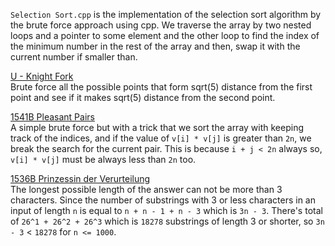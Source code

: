 `Selection Sort.cpp` is the implementation of the selection sort algorithm by the brute force approach using cpp. We traverse the array by two nested loops and a pointer to some element and the other loop to find the index of the minimum number in the rest of the array and then, swap it with the current number if smaller than. <br>

[U - Knight Fork](https://vjudge.net/contest/561486#problem/U "U - Knight Fork") <br>
Brute force all the possible points that form sqrt(5) distance from the first point and see if it makes sqrt(5) distance from the second point. <br>

[1541B Pleasant Pairs](https://codeforces.com/problemset/problem/1541/B "1541B Pleasant Pairs") <br>
A simple brute force but with a trick that we sort the array with keeping track of the indices, and if the value of `v[i] * v[j]` is greater than `2n`, we break the search for the current pair. This is because `i + j < 2n` always so, `v[i] * v[j]` must be always less than `2n` too. <br>


[1536B Prinzessin der Verurteilung](https://codeforces.com/problemset/problem/1541/B "1536B Prinzessin der Verurteilung") <br>
The longest possible length of the answer can not be more than 3 characters. Since the number of substrings with 3 or less characters in an input of length `n` is equal to `n + n - 1 + n - 3` which is `3n - 3`. There's total of `26^1 + 26^2 + 26^3` which is `18278` substrings of length 3 or shorter, so `3n - 3` < `18278` for `n <= 1000`. <br>
